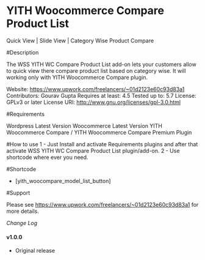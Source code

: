 # YITH Woocommerce Compare Product List
Quick View | Slide View | Category Wise Product Compare

#Description

The WSS YITH WC Compare Product List add-on lets your customers allow to quick view there compare product list based on category wise. It will working only with YITH Woocommerce Compare plugin.

Website: https://www.upwork.com/freelancers/~01d2123e60c93d83a1
Contributors: Gourav Gupta
Requires at least: 4.5
Tested up to: 5.7
License: GPLv3 or later
License URI: http://www.gnu.org/licenses/gpl-3.0.html

#Requirements

Wordpress Latest Version
Woocommerce Latest Version
YITH Woocommerce Compare / YITH Woocommerce Compare Premium Plugin

#How to use
1 - Just Install and activate Requirements plugins and after that activate WSS YITH WC Compare Product List plugin/add-on.
2 - Use shortcode where ever you need.
 
#Shortcode 

- [yith_woocompare_model_list_button]

#Support

Please see https://www.upwork.com/freelancers/~01d2123e60c93d83a1 for more details.


*Change Log*

#### v1.0.0
- Original release